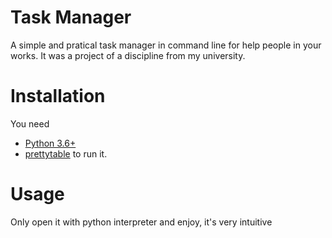 # Task Manager
A simple and pratical task manager in command line for help people in your works.
It was a project of a discipline from my university.

# Installation

You need
- [Python 3.6+](https://www.python.org/downloads/)
- [prettytable](https://pypi.org/project/PrettyTable/)
to run it.

# Usage

Only open it with python interpreter and enjoy, it's very intuitive
